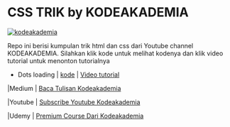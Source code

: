 # CSS TRIK by KODEAKADEMIA

[![kodeakademia](https://travis-ci.org/joemccann/dillinger.svg?branch=master)](https://medium.com/codeacademia)


Repo ini berisi kumpulan trik html dan css dari Youtube channel KODEAKADEMIA.
Silahkan klik kode untuk melihat kodenya dan klik video tutorial untuk menonton tutorialnya

* Dots loading  | [kode](https://github.com/Yudikrisnandi/css-triks/tree/loading-one) | [Video tutorial](https://www.youtube.com/watch?v=XCn64FnW4SI&list=PLsc_L56CT4Bg65NEX7mwchyzUMuxi5ehz)

|Medium | [Baca Tulisan Kodeakademia](https://medium.com/codeacademia)

|Youtube | [Subscribe Youtube Kodeakademia](https://www.youtube.com/channel/UCFrn9K9POdgVCutBs0hkqMQ?view_as=subscriber)

|Udemy | [Premium Course Dari Kodeakademia](https://www.udemy.com/user/yudi-krisnandi/)
